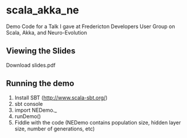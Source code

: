 scala_akka_ne
=============

Demo Code for a Talk I gave at Fredericton Developers User Group on Scala, Akka, and Neuro-Evolution

Viewing the Slides
------------------

Download slides.pdf

Running the demo
----------------

1. Install SBT (http://www.scala-sbt.org/)
2. sbt console
3. import NEDemo._
4. runDemo()
5. Fiddle with the code (NEDemo contains population size, hidden layer size, number of generations, etc)

